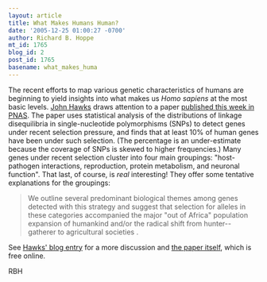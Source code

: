 ```yaml
---
layout: article
title: What Makes Humans Human?
date: '2005-12-25 01:00:27 -0700'
author: Richard B. Hoppe
mt_id: 1765
blog_id: 2
post_id: 1765
basename: what_makes_huma
---
```

The recent efforts to map various genetic characteristics of humans are beginning to yield insights into what makes us _Homo sapiens_ at the most basic levels.  [John Hawks](http://johnhawks.net/weblog/reviews/genomics/selection/wang_2006_recent_selection.html) draws attention to a paper [published this week in PNAS](http://www.pnas.org/cgi/content/abstract/0509691102v1).  The paper uses statistical analysis of the distributions of linkage disequilibria in single-nucleotide polymorphisms (SNPs) to detect genes under recent selection pressure, and finds that at least 10% of human genes have been under such selection.  (The percentage is an under-estimate because the coverage of SNPs is skewed to higher frequencies.)  Many genes under recent selection cluster into four main groupings: "host-pathogen interactions, reproduction, protein metabolism, and neuronal function".  That last, of course, is _real_ interesting!  They offer some tentative explanations for the groupings:

> We outline several predominant biological themes among genes detected with this strategy and suggest that selection for alleles in these categories accompanied the major "out of Africa" population expansion of humankind and/or the radical shift from hunter--gatherer to agricultural societies .

See [Hawks' blog entry](http://johnhawks.net/weblog/reviews/genomics/selection/wang_2006_recent_selection.html) for a more discussion and [the paper itself](http://www.pnas.org/cgi/content/abstract/0509691102v1), which is free online.

RBH
